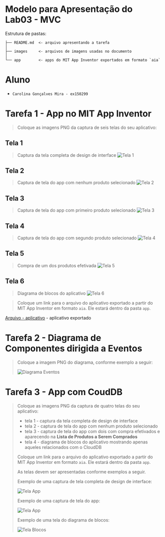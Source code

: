 # Modelo para Apresentação do Lab03 - MVC

Estrutura de pastas:

~~~
├── README.md  <- arquivo apresentando a tarefa
│
├── images     <- arquivos de imagens usadas no documento
│
└── app        <- apps do MIT App Inventor exportados em formato `aia`
~~~

# Aluno
* `Carolina Gonçalves Mira - ex150299`

# Tarefa 1 - App no MIT App Inventor

> Coloque as imagens PNG da captura de seis telas do seu aplicativo:

## Tela 1
> Captura da tela completa de design de interface
![Tela 1](images/design-interface.png) 
## Tela 2
> Captura de tela do app com nenhum produto selecionado
![Tela 2](images/zero-produto.png) 
## Tela 3
> Captura de tela do app com primeiro produto selecionado
![Tela 3](images/um-produto.png)
## Tela 4
> Captura de tela do app com segundo produto selecionado
![Tela 4](images/dois-produtos.png)
## Tela 5
> Compra de um dos produtos efetivada
![Tela 5](images/tela-compra.png) 
## Tela 6
> Diagrama de blocos do aplicativo
![Tela 6](images/diagrama-blocos.png)

> Coloque um link para o arquivo do aplicativo exportado a partir do MIT App Inventor em formato `aia`. Ele estará dentro da pasta `app`.

[Arquivo - aplicativo](app/Tarefa1.aia) - aplicativo exportado

# Tarefa 2 - Diagrama de Componentes dirigida a Eventos

> Coloque a imagem PNG do diagrama, conforme exemplo a seguir:
>
> ![Diagrama Eventos](images/mit-app-inventor-events.png)

# Tarefa 3 - App com CoudDB

> Coloque as imagens PNG da captura de quatro telas do seu aplicativo:
> * tela 1 - captura da tela completa de design de interface
> * tela 2 - captura de tela do app com nenhum produto selecionado
> * tela 3 - captura de tela do app com dois com compra efetivados e aparecendo na **Lista de Produtos a Serem Comprados**
> * tela 4 - diagrama de blocos do aplicativo mostrando apenas aqueles relacionados com o CloudDB
>
> Coloque um link para o arquivo do aplicativo exportado a partir do MIT App Inventor em formato `aia`. Ele estará dentro da pasta `app`.
>
> As telas devem ser apresentadas conforme exemplos a seguir.
>
> Exemplo de uma captura de tela completa de design de interface:
>
> ![Tela App](images/design.png)
>
> Exemplo de uma captura de tela do app:
>
> ![Tela App](images/aplicativo.png)
>
> Exemplo de uma tela do diagrama de blocos:
>
> ![Tela Blocos](images/blocks.png)
